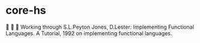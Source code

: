 # core-hs
:construction: :construction: :construction: Working through S.L.Peyton Jones, D.Lester: Implementing Functional Languages. A Tutorial, 1992 on implementing functional languages.
